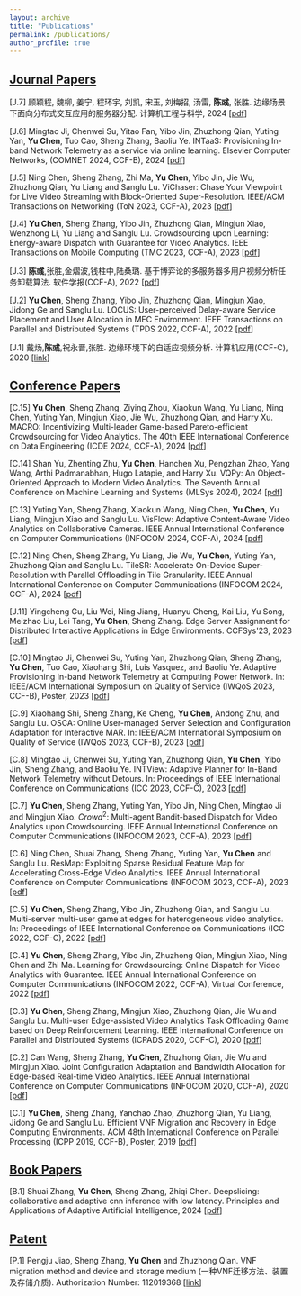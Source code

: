 ```yaml
---
layout: archive
title: "Publications"
permalink: /publications/
author_profile: true
---
```

## <u>Journal Papers</u>
[J.7] 顾颖程, 魏柳, 姜宁, 程环宇, 刘凯, 宋玉, 刘梅招, 汤雷, **陈彧**, 张胜. 边缘场景下面向分布式交互应用的服务器分配. 计算机工程与科学, 2024 [[pdf](http://chenyu97.github.io)]

[J.6] Mingtao Ji, Chenwei Su, Yitao Fan, Yibo Jin, Zhuzhong Qian, Yuting Yan, **Yu Chen**, Tuo Cao, Sheng Zhang, Baoliu Ye. INTaaS: Provisioning In-band Network Telemetry as a service via online learning. Elsevier Computer Networks, (COMNET 2024, CCF-B), 2024 [[pdf](http://chenyu97.github.io)]

[J.5] Ning Chen, Sheng Zhang, Zhi Ma, **Yu Chen**, Yibo Jin, Jie Wu, Zhuzhong Qian, Yu Liang and Sanglu Lu. ViChaser: Chase Your Viewpoint for Live Video Streaming with Block-Oriented Super-Resolution. IEEE/ACM Transactions on Networking (ToN 2023, CCF-A), 2023 [[pdf](http://chenyu97.github.io)]

[J.4] **Yu Chen**, Sheng Zhang, Yibo Jin, Zhuzhong Qian, Mingjun Xiao, Wenzhong Li, Yu Liang and Sanglu Lu. Crowdsourcing upon Learning: Energy-aware Dispatch with Guarantee for Video Analytics. IEEE Transactions on Mobile Computing (TMC 2023, CCF-A), 2023 [[pdf](http://chenyu97.github.io)]

[J.3] **陈彧**,张胜,金熠波,钱柱中,陆桑璐. 基于博弈论的多服务器多用户视频分析任务卸载算法. 软件学报(CCF-A), 2022 [[pdf](http://chenyu97.github.io/files/Yu_JoS22.pdf)]

[J.2] **Yu Chen**, Sheng Zhang, Yibo Jin, Zhuzhong Qian, Mingjun Xiao, Jidong Ge and Sanglu Lu. LOCUS: User-perceived Delay-aware Service Placement and User Allocation in MEC Environment. IEEE Transactions on Parallel and Distributed Systems (TPDS 2022, CCF-A), 2022 [[pdf](http://chenyu97.github.io/files/Yu_TPDS22.pdf)]

[J.1] 戴炀,**陈彧**,祝永晋,张胜. 边缘环境下的自适应视频分析. 计算机应用(CCF-C), 2020 [[link](https://kns.cnki.net/kcms/detail/detail.aspx?dbcode=CJFD&dbname=CJFDLAST2020&filename=JSJY2020S1034&uniplatform=NZKPT&v=p5eBltYjMg9NrtsD-Y6NKUZx9EL1tUjer5pA6vPPbdtn6WUqZKZoST_754BlmalD)]


## <u>Conference Papers</u>
[C.15] **Yu Chen**, Sheng Zhang, Ziying Zhou, Xiaokun Wang, Yu Liang, Ning Chen, Yuting Yan, Mingjun Xiao, Jie Wu, Zhuzhong Qian, and Harry Xu. MACRO: Incentivizing Multi-leader Game-based Pareto-efficient Crowdsourcing for Video Analytics. The 40th IEEE International Conference on Data Engineering (ICDE 2024, CCF-A), 2024 [[pdf](http://chenyu97.github.io)]

[C.14] Shan Yu, Zhenting Zhu, **Yu Chen**, Hanchen Xu, Pengzhan Zhao, Yang Wang, Arthi Padmanabhan, Hugo Latapie, and Harry Xu. VQPy: An Object-Oriented Approach to Modern Video Analytics. The Seventh Annual Conference on Machine Learning and Systems (MLSys 2024), 2024 [[pdf](http://chenyu97.github.io)]

[C.13] Yuting Yan, Sheng Zhang, Xiaokun Wang, Ning Chen, **Yu Chen**, Yu Liang, Mingjun Xiao and Sanglu Lu. VisFlow: Adaptive Content-Aware Video Analytics on Collaborative Cameras. IEEE Annual International Conference on Computer Communications (INFOCOM 2024, CCF-A), 2024 [[pdf](http://chenyu97.github.io)]

[C.12]
Ning Chen, Sheng Zhang, Yu Liang, Jie Wu, **Yu Chen**, Yuting Yan, Zhuzhong Qian and Sanglu Lu. TileSR: Accelerate On-Device Super-Resolution with Parallel Offloading in Tile Granularity. IEEE Annual International Conference on Computer Communications (INFOCOM 2024, CCF-A), 2024 [[pdf](http://chenyu97.github.io)]

[J.11] Yingcheng Gu, Liu Wei, Ning Jiang, Huanyu Cheng, Kai Liu, Yu Song, Meizhao Liu, Lei Tang, **Yu Chen**, Sheng Zhang. Edge Server Assignment for Distributed Interactive Applications in Edge Environments. CCFSys'23, 2023 [[pdf](http://chenyu97.github.io)]

[C.10] Mingtao Ji, Chenwei Su, Yuting Yan, Zhuzhong Qian, Sheng Zhang, **Yu Chen**, Tuo Cao, Xiaohang Shi, Luis Vasquez, and Baoliu Ye. Adaptive Provisioning In-band Network Telemetry at Computing Power Network. In: IEEE/ACM International Symposium on Quality of Service (IWQoS 2023, CCF-B), Poster, 2023 [[pdf](http://chenyu97.github.io)]

[C.9] Xiaohang Shi, Sheng Zhang, Ke Cheng, **Yu Chen**, Andong Zhu, and Sanglu Lu. OSCA: Online User-managed Server Selection and Configuration Adaptation for Interactive MAR. In: IEEE/ACM International Symposium on Quality of Service (IWQoS 2023, CCF-B), 2023 [[pdf](http://chenyu97.github.io)]

[C.8] Mingtao Ji, Chenwei Su, Yuting Yan, Zhuzhong Qian, **Yu Chen**, Yibo Jin, Sheng Zhang, and Baoliu Ye. INTView: Adaptive Planner for In-Band Network Telemetry without Detours. In: Proceedings of IEEE International Conference on Communications (ICC 2023, CCF-C), 2023 [[pdf](http://chenyu97.github.io)]

[C.7] **Yu Chen**, Sheng Zhang, Yuting Yan, Yibo Jin, Ning Chen, Mingtao Ji and Mingjun Xiao. $Crowd^2$: Multi-agent Bandit-based Dispatch for Video Analytics upon Crowdsourcing. IEEE Annual International Conference on Computer Communications (INFOCOM 2023, CCF-A), 2023 [[pdf](http://chenyu97.github.io)]

[C.6] Ning Chen, Shuai Zhang, Sheng Zhang, Yuting Yan, **Yu Chen** and Sanglu Lu. ResMap: Exploiting Sparse Residual Feature Map for Accelerating Cross-Edge Video Analytics. IEEE Annual International Conference on Computer Communications (INFOCOM 2023, CCF-A), 2023 [[pdf](http://chenyu97.github.io)]

[C.5] **Yu Chen**, Sheng Zhang, Yibo Jin, Zhuzhong Qian, and Sanglu Lu. Multi-server multi-user game at edges for heterogeneous video analytics. In: Proceedings of IEEE International Conference on Communications (ICC 2022, CCF-C),  2022 [[pdf](http://chenyu97.github.io/files/Yu_ICC22.pdf)]

[C.4] **Yu Chen**, Sheng Zhang, Yibo Jin, Zhuzhong Qian, Mingjun Xiao, Ning Chen and Zhi Ma. Learning for Crowdsourcing: Online Dispatch for Video Analytics with Guarantee. IEEE Annual International Conference on Computer Communications (INFOCOM 2022, CCF-A), Virtual Conference, 2022 [[pdf](http://chenyu97.github.io/files/Yu_INFOCOM22.pdf)]

[C.3] **Yu Chen**, Sheng Zhang, Mingjun Xiao, Zhuzhong Qian, Jie Wu and Sanglu Lu. Multi-user Edge-assisted Video Analytics Task Offloading Game based on Deep Reinforcement Learning. IEEE International Conference on Parallel and Distributed Systems (ICPADS 2020, CCF-C), 2020 [[pdf](http://chenyu97.github.io/files/Yu_ICPADS20.pdf)]

[C.2] Can Wang, Sheng Zhang, **Yu Chen**, Zhuzhong Qian, Jie Wu and Mingjun Xiao. Joint Configuration Adaptation and Bandwidth Allocation for Edge-based Real-time Video Analytics. IEEE Annual International Conference on Computer Communications (INFOCOM 2020, CCF-A), 2020 [[pdf](http://chenyu97.github.io/files/Can_INFOCOM20.pdf)]

[C.1] **Yu Chen**, Sheng Zhang, Yanchao Zhao, Zhuzhong Qian, Yu Liang, Jidong Ge and Sanglu Lu. Efficient VNF Migration and Recovery in Edge Computing Environments. ACM 48th International Conference on Parallel Processing (ICPP 2019, CCF-B), Poster, 2019 [[pdf](http://chenyu97.github.io/files/Yu_ICPP19.pdf)]

## <u>Book Papers</u>
[B.1] Shuai Zhang, **Yu Chen**, Sheng Zhang, Zhiqi Chen. Deepslicing: collaborative and adaptive cnn inference with low latency. Principles and Applications of Adaptive Artificial Intelligence, 2024 [[pdf](http://chenyu97.github.io)]


## <u>Patent</u>
[P.1] Pengju Jiao, Sheng Zhang, **Yu Chen** and Zhuzhong Qian. VNF migration method and device and storage medium (一种VNF迁移方法、装置及存储介质). Authorization Number: 112019368 [[link](https://patentscope2.wipo.int/search/zh/detail.jsf?docId=CN313574349&_cid=JP2-LDNY63-89791-1)]